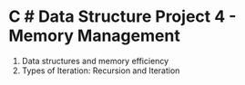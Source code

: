# C # Data Structure Project 4 - Memory Management
1. Data structures and memory efficiency
2. Types of Iteration: Recursion and Iteration

